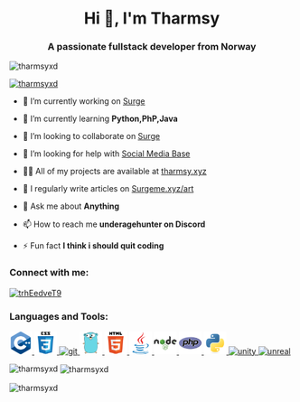 <h1 align="center">Hi 👋, I'm Tharmsy</h1>
<h3 align="center">A passionate fullstack developer from Norway</h3>

<p align="left"> <img src="https://komarev.com/ghpvc/?username=tharmsyxd&label=Profile%20views&color=0e75b6&style=flat" alt="tharmsyxd" /> </p>

<p align="left"> <a href="https://github.com/ryo-ma/github-profile-trophy"><img src="https://github-profile-trophy.vercel.app/?username=tharmsyxd" alt="tharmsyxd" /></a> </p>

- 🔭 I’m currently working on [Surge](Surgeme.xyz)

- 🌱 I’m currently learning **Python,PhP,Java**

- 👯 I’m looking to collaborate on [Surge](Surgeme.xyz)

- 🤝 I’m looking for help with [Social Media Base](https://github.com/TharmsyXD/Social-media-Base)

- 👨‍💻 All of my projects are available at [tharmsy.xyz](tharmsy.xyz)

- 📝 I regularly write articles on [Surgeme.xyz/art](Surgeme.xyz/art)

- 💬 Ask me about **Anything**

- 📫 How to reach me **underagehunter on Discord**

- ⚡ Fun fact **I think i should quit coding**

<h3 align="left">Connect with me:</h3>
<p align="left">
<a href="https://discord.gg/trhEedveT9" target="blank"><img align="center" src="https://raw.githubusercontent.com/rahuldkjain/github-profile-readme-generator/master/src/images/icons/Social/discord.svg" alt="trhEedveT9" height="30" width="40" /></a>
</p>

<h3 align="left">Languages and Tools:</h3>
<p align="left"> <a href="https://www.w3schools.com/cpp/" target="_blank" rel="noreferrer"> <img src="https://raw.githubusercontent.com/devicons/devicon/master/icons/cplusplus/cplusplus-original.svg" alt="cplusplus" width="40" height="40"/> </a> <a href="https://www.w3schools.com/css/" target="_blank" rel="noreferrer"> <img src="https://raw.githubusercontent.com/devicons/devicon/master/icons/css3/css3-original-wordmark.svg" alt="css3" width="40" height="40"/> </a> <a href="https://git-scm.com/" target="_blank" rel="noreferrer"> <img src="https://www.vectorlogo.zone/logos/git-scm/git-scm-icon.svg" alt="git" width="40" height="40"/> </a> <a href="https://golang.org" target="_blank" rel="noreferrer"> <img src="https://raw.githubusercontent.com/devicons/devicon/master/icons/go/go-original.svg" alt="go" width="40" height="40"/> </a> <a href="https://www.w3.org/html/" target="_blank" rel="noreferrer"> <img src="https://raw.githubusercontent.com/devicons/devicon/master/icons/html5/html5-original-wordmark.svg" alt="html5" width="40" height="40"/> </a> <a href="https://www.java.com" target="_blank" rel="noreferrer"> <img src="https://raw.githubusercontent.com/devicons/devicon/master/icons/java/java-original.svg" alt="java" width="40" height="40"/> </a> <a href="https://nodejs.org" target="_blank" rel="noreferrer"> <img src="https://raw.githubusercontent.com/devicons/devicon/master/icons/nodejs/nodejs-original-wordmark.svg" alt="nodejs" width="40" height="40"/> </a> <a href="https://www.php.net" target="_blank" rel="noreferrer"> <img src="https://raw.githubusercontent.com/devicons/devicon/master/icons/php/php-original.svg" alt="php" width="40" height="40"/> </a> <a href="https://www.python.org" target="_blank" rel="noreferrer"> <img src="https://raw.githubusercontent.com/devicons/devicon/master/icons/python/python-original.svg" alt="python" width="40" height="40"/> </a> <a href="https://unity.com/" target="_blank" rel="noreferrer"> <img src="https://www.vectorlogo.zone/logos/unity3d/unity3d-icon.svg" alt="unity" width="40" height="40"/> </a> <a href="https://unrealengine.com/" target="_blank" rel="noreferrer"> <img src="https://raw.githubusercontent.com/kenangundogan/fontisto/036b7eca71aab1bef8e6a0518f7329f13ed62f6b/icons/svg/brand/unreal-engine.svg" alt="unreal" width="40" height="40"/> </a> </p>

<p><img align="left" src="https://github-readme-stats.vercel.app/api/top-langs?username=tharmsyxd&show_icons=true&locale=en&layout=compact" alt="tharmsyxd" /></p>

<p>&nbsp;<img align="center" src="https://github-readme-stats.vercel.app/api?username=tharmsyxd&show_icons=true&locale=en" alt="tharmsyxd" /></p>

<p><img align="center" src="https://github-readme-streak-stats.herokuapp.com/?user=tharmsyxd&" alt="tharmsyxd" /></p>
